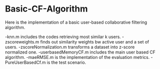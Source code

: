 # Basic-CF-Algorithm

Here is the implementation of a basic user-based collaborative filtering algorithm.

  -knn.m includes the codes retrieving most similar k users.
  -zscoreweights.m finds out similarity weights bw active user and a set of users.
  -zscoreNormalization.m transforms a dataset into z-score normalized one.
  -userbasedMemoryCF.m includes the main user based CF algorithm.
  -maeRMSE.m is the implementation of the evaluation metrics.
  -PureUserBasedCf.m is the test scenario.
